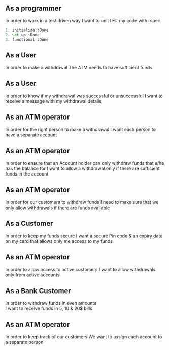 ## As a programmer
In order to work in a test driven way
I want to unit test my code with rspec.

```python
1. initialize :Done
2. set up :Done
3. functional :Done
```


## As a User
In order to make a withdrawal
The ATM needs to have sufficient funds.


## As a User 
In order to know if my withdrawal was successful or unsuccessful
I want to receive a message with my withdrawal details


## As an ATM operator 
In order for the right person to make a withdrawal
I want each person to have a separate account


## As an ATM operator
In order to ensure that an Account holder can only withdraw funds that s/he has the balance for
I want to allow a withdrawal only if there are sufficient funds in the account

## As an ATM operator
In order for our customers to withdraw funds
I need to make sure that we only allow withdrawals if there are funds available

## As a Customer 
In order to keep my funds secure
I want a secure Pin code & an expiry date on my card that allows only me access to my funds

## As an ATM operator             
In order to allow access to active customers         I want to allow withdrawals only from active accounts

## As a Bank Customer    
In order to withdraw funds in even amounts  
I want to receive funds in 5, 10 & 20$  bills

## As an ATM operator
In order to keep track of our customers
We want to assign each account to a separate person




